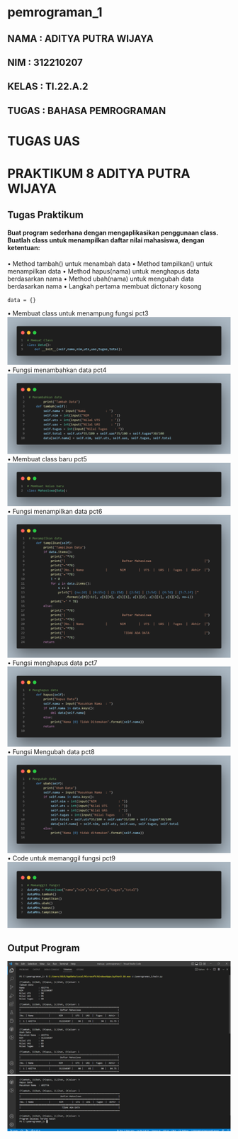 # pemrograman_1

## NAMA : ADITYA PUTRA WIJAYA
## NIM : 312210207
## KELAS : TI.22.A.2
## TUGAS : BAHASA PEMROGRAMAN

# TUGAS UAS
# PRAKTIKUM 8 ADITYA PUTRA WIJAYA
## Tugas Praktikum
#### Buat program sederhana dengan mengaplikasikan penggunaan class. Buatlah class untuk menampilkan daftar nilai mahasiswa, dengan ketentuan:
• Method tambah() untuk menambah data
• Method tampilkan() untuk menampilkan data
• Method hapus(nama) untuk menghapus data berdasarkan nama
• Method ubah(nama) untuk mengubah data berdasarkan nama
• Langkah pertama membuat dictonary kosong
```
data = {}
```
• Membuat class untuk menampung fungsi pct3
![gambar1](gambar/gb1.png)
• Fungsi menambahkan data pct4
![gambar1](gambar/gb2.png)
• Membuat class baru pct5
![gambar1](gambar/gb3.png)
• Fungsi menampilkan data pct6
![gambar1](gambar/gb4.png)
• Fungsi menghapus data pct7
![gambar1](gambar/gb5.png)
• Fungsi Mengubah data pct8
![gambar1](gambar/gb6.png)
• Code untuk memanggil fungsi pct9
![gambar1](gambar/gb7.png)

## Output Program
![gambar1](gambar/gb8.png)
![gambar1](gambar/gb9.png)

